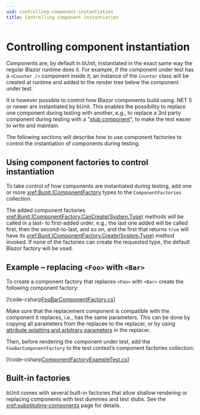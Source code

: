 ```yaml
---
uid: controlling-component-instantiation
title: Controlling component instantiation
---
```


# Controlling component instantiation

Components are, by default in bUnit, instantiated in the exact same way the regular Blazor runtime does it. For example, if the component under test has a `<Counter />` component inside it, an instance of the `Counter` class will be created at runtime and added to the render tree below the component under test.

It is however possible to control how Blazor components build using .NET 5 or newer are instantiated by bUnit. This enables the possibility to replace one component during testing with another, e.g., to replace a 3rd party component during testing with a "[stub component](https://en.wikipedia.org/wiki/Test_stub)", to make the test easier to write and maintain.

The following sections will describe how to use component factories to control the instantiation of components during testing.

## Using component factories to control instantiation

To take control of how components are instantiated during testing, add one or more <xref:Bunit.IComponentFactory> types to the `ComponentFactories` collection.

The added component factories <xref:Bunit.IComponentFactory.CanCreate(System.Type)> methods will be called in a last- to first-added order, e.g., the last one added will be called first, then the second-to-last, and so on, and the first that returns `true` will have its <xref:Bunit.IComponentFactory.Create(System.Type)> method invoked. If none of the factories can create the requested type, the default Blazor factory will be used.

## Example – replacing `<Foo>` with `<Bar>`

To create a component factory that replaces `<Foo>` with `<Bar>` create the following component factory:

[!code-csharp[FooBarComponentFactory.cs](../../../samples/tests/xunit/FooBarComponentFactory.cs#L3-L14)]

Make sure that the replacement component is compatible with the component it replaces, i.e., has the same parameters. This can be done by copying all parameters from the replacee to the replacer, or by using [attribute splatting and arbitrary parameters](https://docs.microsoft.com/en-us/aspnet/core/blazor/components/#attribute-splatting-and-arbitrary-parameters) in the replacer.

Then, before rendering the component under test, add the `FooBarComponentFactory` to the test context’s component factories collection:

[!code-csharp[ComponentFactoryExampleTest.cs](../../../samples/tests/xunit/ComponentFactoryExampleTest.cs#L9-L27)]

## Built-in factories

bUnit comes with several built-in factories that allow shallow rendering or replacing components with test dummies and test stubs. See the <xref:substituting-components> page for details.
